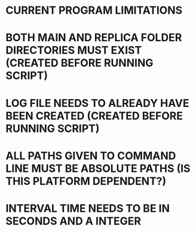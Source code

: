 # CURRENT PROGRAM LIMITATIONS
# BOTH MAIN AND REPLICA FOLDER DIRECTORIES MUST EXIST (CREATED BEFORE RUNNING SCRIPT)
# LOG FILE NEEDS TO ALREADY HAVE BEEN CREATED (CREATED BEFORE RUNNING SCRIPT)
# ALL PATHS GIVEN TO COMMAND LINE MUST BE ABSOLUTE PATHS (IS THIS PLATFORM DEPENDENT?)
# INTERVAL TIME NEEDS TO BE IN SECONDS AND A INTEGER
